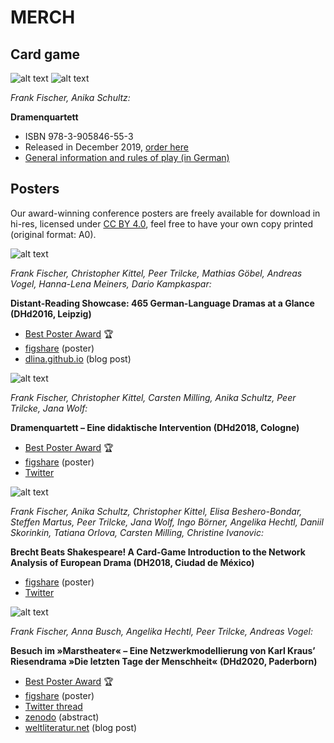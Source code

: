 # MERCH

## Card game

![alt text](http://www.etkbooks.com/wp-content/uploads/9783905846553_front.jpg)
![alt text](http://www.etkbooks.com/wp-content/uploads/9783905846553_back.jpg)

*Frank Fischer, Anika Schultz:*

**Dramenquartett**

* ISBN 978-3-905846-55-3
* Released in December 2019, [order here](http://www.etkbooks.com/dramenquartett/)
* [General information and rules of play (in German)](https://dramenquartett.github.io/)

## Posters

Our award-winning conference posters are freely available for download in hi-res, licensed under [CC BY 4.0](https://creativecommons.org/licenses/by/4.0/), feel free to have your own copy printed (original format: A0).

![alt text](https://lehkost.github.io/posters/distant-reading-showcase-dhd2016.jpg)

*Frank Fischer, Christopher Kittel, Peer Trilcke, Mathias Göbel, Andreas Vogel, Hanna-Lena Meiners, Dario Kampkaspar:*

**Distant-Reading Showcase: 465 German-Language Dramas at a Glance (DHd2016, Leipzig)**

* [Best Poster Award](http://dig-hum.de/gewinner-des-posterawards-2016) 🏆
* [figshare](https://doi.org/10.6084/m9.figshare.3101203) (poster)
* [dlina.github.io](https://dlina.github.io/Distant-Reading-Showcase-Poster-DHd2016-Leipzig/) (blog post)


![alt text](https://lehkost.github.io/posters/dramenquartett-dhd2018.jpg)

*Frank Fischer, Christopher Kittel, Carsten Milling, Anika Schultz, Peer Trilcke, Jana Wolf:*

**Dramenquartett – Eine didaktische Intervention (DHd2018, Cologne)**

* [Best Poster Award](https://texperimentales.hypotheses.org/2462#Preisverleihung) 🏆
* [figshare](https://doi.org/10.6084/m9.figshare.5926363) (poster)
* [Twitter](https://twitter.com/umblaetterer/status/969219085585313792)


![alt text](https://lehkost.github.io/posters/brecht-beats-shakespeare-dh2018.jpg)

*Frank Fischer, Anika Schultz, Christopher Kittel, Elisa Beshero-Bondar, Steffen Martus, Peer Trilcke, Jana Wolf, Ingo Börner, Angelika Hechtl, Daniil Skorinkin, Tatiana Orlova, Carsten Milling, Christine Ivanovic:*

**Brecht Beats Shakespeare! A Card-Game Introduction to the Network Analysis of European Drama (DH2018, Ciudad de México)**

* [figshare](https://doi.org/10.6084/m9.figshare.6667424) (poster)
* [Twitter](https://twitter.com/umblaetterer/status/1012048790730223621)

![alt text](https://lehkost.github.io/posters/marstheater-dhd2020.jpg)

*Frank Fischer, Anna Busch, Angelika Hechtl, Peer Trilcke, Andreas Vogel:*

**Besuch im »Marstheater« – Eine Netzwerkmodellierung von Karl Kraus’ Riesendrama »Die letzten Tage der Menschheit« (DHd2020, Paderborn)**

* [Best Poster Award](https://dig-hum.de/dhd-awards) 🏆
* [figshare](https://doi.org/10.6084/m9.figshare.11917902) (poster)
* [Twitter thread](https://twitter.com/umblaetterer/status/1235556225128886277)
* [zenodo](https://zenodo.org/record/3666690/preview/2020_DHd_BookOfAbstracts-web.pdf#page=280) (abstract)
* [weltliteratur.net](https://weltliteratur.net/theatre-on-mars/) (blog post)
